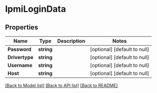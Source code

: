 # IpmiLoginData

## Properties
Name | Type | Description | Notes
------------ | ------------- | ------------- | -------------
**Password** | **string** |  | [optional] [default to null]
**Drivertype** | **string** |  | [optional] [default to null]
**Username** | **string** |  | [optional] [default to null]
**Host** | **string** |  | [optional] [default to null]

[[Back to Model list]](../README.md#documentation-for-models) [[Back to API list]](../README.md#documentation-for-api-endpoints) [[Back to README]](../README.md)


